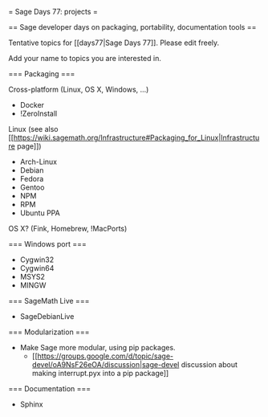 = Sage Days 77: projects =

== Sage developer days on packaging, portability, documentation tools ==

Tentative topics for [[days77|Sage Days 77]]. Please edit freely.

Add your name to topics you are interested in.


=== Packaging ===

Cross-platform (Linux, OS X, Windows, ...)

  * Docker
  * !ZeroInstall

Linux (see also [[https://wiki.sagemath.org/Infrastructure#Packaging_for_Linux|Infrastructure page]])

  * Arch-Linux
  * Debian
  * Fedora
  * Gentoo
  * NPM
  * RPM
  * Ubuntu PPA

OS X? (Fink, Homebrew, !MacPorts)

=== Windows port ===

  * Cygwin32
  * Cygwin64
  * MSYS2
  * MINGW

=== SageMath Live ===

  * SageDebianLive

=== Modularization ===

  * Make Sage more modular, using pip packages.
    * [[https://groups.google.com/d/topic/sage-devel/oA9NsF26eOA/discussion|sage-devel discussion about making interrupt.pyx into a pip package]]

=== Documentation ===

  * Sphinx

